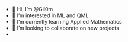 - 👋 Hi, I’m @Gil0m
- 👀 I’m interested in ML and QML
- 🌱 I’m currently learning Applied Mathematics 
- 💞️ I’m looking to collaborate on new projects
- 
<!---
Gil0m/Gil0m is a ✨ special ✨ repository because its `README.md` (this file) appears on your GitHub profile.
You can click the Preview link to take a look at your changes.
--->
